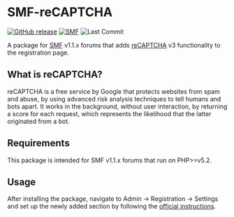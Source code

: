 # SMF-reCAPTCHA

[![GitHub release](https://img.shields.io/github/release/Ezerous/SMF-reCAPTCHA.svg)](https://github.com/Ezerous/SMF-reCAPTCHA/releases)
[![SMF](https://img.shields.io/badge/SMF-1.1.x-blue.svg?style==flat)](https://simplemachines.org)
![Last Commit](https://img.shields.io/github/last-commit/Ezerous/SMF-reCAPTCHA/develop.svg?style=flat)

A package for [SMF](https://www.simplemachines.org/) v1.1.x forums that adds [reCAPTCHA](https://developers.google.com/recaptcha) v3 functionality to the registration page.


## What is reCAPTCHA?

reCAPTCHA is a free service by Google that protects websites from spam and abuse, by using advanced risk analysis techniques to tell humans and bots apart. 
It works in the background, without user interaction, by returning a score for each request, which represents the likelihood that the latter originated from a bot.

## Requirements

This package is intended for SMF v1.1.x forums that run on PHP>=v5.2.

## Usage

After installing the package, navigate to Admin -> Registration -> Settings and set up the newly added section by following the [official instructions](https://developers.google.com/recaptcha/docs/v3).